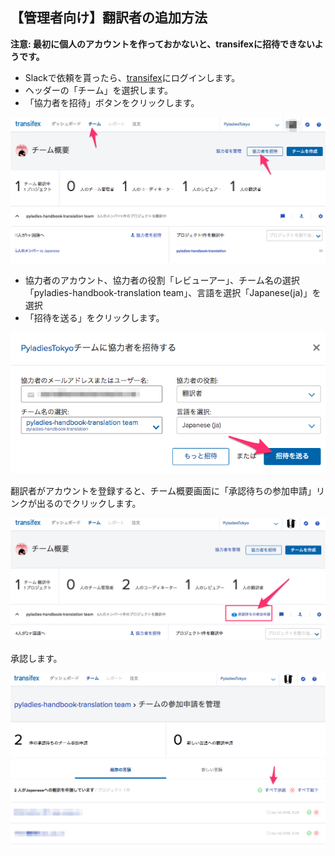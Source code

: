 ## 【管理者向け】翻訳者の追加方法

**注意: 最初に個人のアカウントを作っておかないと、transifexに招待できないようです。**

- Slackで依頼を貰ったら、[transifex](https://www.transifex.com/)にログインします。
- ヘッダーの「チーム」を選択します。
- 「協力者を招待」ボタンをクリックします。

![admin_invite_01](images/readme/admin_invite_01.png)

- 協力者のアカウント、協力者の役割「レビューアー」、チーム名の選択「pyladies-handbook-translation team」、言語を選択「Japanese(ja)」を選択
- 「招待を送る」をクリックします。

![admin_invite_02](images/readme/admin_invite_02.png)

翻訳者がアカウントを登録すると、チーム概要画面に「承認待ちの参加申請」リンクが出るのでクリックします。

![admin_invite_03](images/readme/admin_invite_03.png)

承認します。

![admin_invite_04](images/readme/admin_invite_04.png)

